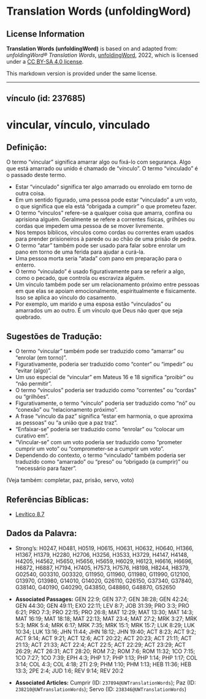 # Translation Words (unfoldingWord)

## License Information

**Translation Words (unfoldingWord)** is based on and adapted from: _unfoldingWord® Translation Words_, [unfoldingWord](https://unfoldingword.org/utw), 2022, which is licensed under a [CC BY-SA 4.0 license](https://creativecommons.org/licenses/by-sa/4.0/legalcode.en).

This markdown version is provided under the same license.



--------------------------------

## vínculo (id: 237685)

vincular, vínculo, vinculado
============================

Definição:
----------

O termo “vincular” significa amarrar algo ou fixá\-lo com segurança. Algo que está amarrado ou unido é chamado de “vínculo”. O termo “vinculado” é o passado deste termo.

* Estar “vinculado” significa ter algo amarrado ou enrolado em torno de outra coisa.
* Em um sentido figurado, uma pessoa pode estar “vinculado” a um voto, o que significa que ela está “obrigada a cumprir” o que prometeu fazer.
* O termo “vínculos” refere\-se a qualquer coisa que amarra, confina ou aprisiona alguém. Geralmente se refere a correntes físicas, grilhões ou cordas que impedem uma pessoa de se mover livremente.
* Nos tempos bíblicos, vínculos como cordas ou correntes eram usados para prender prisioneiros à parede ou ao chão de uma prisão de pedra.
* O termo “atar” também pode ser usado para falar sobre enrolar um pano em torno de uma ferida para ajudar a curá\-la.
* Uma pessoa morta seria “atada” com pano em preparação para o enterro.
* O termo “vinculado” é usado figurativamente para se referir a algo, como o pecado, que controla ou escraviza alguém.
* Um vínculo também pode ser um relacionamento próximo entre pessoas em que elas se apoiam emocionalmente, espiritualmente e fisicamente. Isso se aplica ao vínculo do casamento.
* Por exemplo, um marido e uma esposa estão “vinculados” ou amarrados um ao outro. É um vínculo que Deus não quer que seja quebrado.

Sugestões de Tradução:
----------------------

* O termo “vincular” também pode ser traduzido como “amarrar” ou “enrolar (em torno)”.
* Figurativamente, poderia ser traduzido como “conter” ou “impedir” ou “evitar (algo)”.
* Um uso especial de “vincular” em Mateus 16 e 18 significa “proibir” ou “não permitir”.
* O termo “vínculos” poderia ser traduzido como “correntes” ou “cordas” ou “grilhões”.
* Figurativamente, o termo “vínculo” poderia ser traduzido como “nó” ou “conexão” ou “relacionamento próximo”.
* A frase “vínculo da paz” significa “estar em harmonia, o que aproxima as pessoas” ou “a união que a paz traz”.
* “Enfaixar\-se” poderia ser traduzido como “enrolar” ou “colocar um curativo em”.
* “Vincular\-se” com um voto poderia ser traduzido como “prometer cumprir um voto” ou “comprometer\-se a cumprir um voto”.
* Dependendo do contexto, o termo “vinculado” também poderia ser traduzido como “amarrado” ou “preso” ou “obrigado (a cumprir)” ou “necessário para fazer”.

(Veja também: completar, paz, prisão, servo, voto)

Referências Bíblicas:
---------------------

* [Levítico 8\.7](https://ref.ly/Lev8:7)

Dados da Palavra:
-----------------

* Strong’s: H0247, H0481, H0519, H0615, H0631, H0632, H0640, H1366, H1367, H1379, H2280, H2706, H3256, H3533, H3729, H4147, H4148, H4205, H4562, H5650, H5656, H5659, H6029, H6123, H6616, H6696, H6872, H6887, H7194, H7405, H7573, H7576, H8198, H8244, H8379, G02540, G03310, G03320, G11950, G11960, G11980, G11990, G12100, G13970, G13980, G14010, G14020, G26110, G26150, G37340, G37840, G38140, G40190, G40290, G43850, G48860, G48870, G52650

* **Associated Passages:** GEN 22:9; GEN 37:7; GEN 38:28; GEN 42:24; GEN 44:30; GEN 49:11; EXO 22:11; LEV 8:7; JOB 31:39; PRO 3:3; PRO 6:21; PRO 7:3; PRO 22:15; PRO 26:8; MAT 12:29; MAT 13:30; MAT 14:3; MAT 16:19; MAT 18:18; MAT 22:13; MAT 23:4; MAT 27:2; MRK 3:27; MRK 5:3; MRK 5:4; MRK 6:17; MRK 7:35; MRK 15:1; MRK 15:7; LUK 8:29; LUK 10:34; LUK 13:16; JHN 11:44; JHN 18:12; JHN 19:40; ACT 8:23; ACT 9:2; ACT 9:14; ACT 9:21; ACT 12:6; ACT 20:22; ACT 20:23; ACT 21:11; ACT 21:13; ACT 21:33; ACT 22:4; ACT 22:5; ACT 22:29; ACT 23:29; ACT 26:29; ACT 26:31; ACT 28:20; ROM 7:2; ROM 7:6; ROM 11:32; 1CO 7:15; 1CO 7:27; 1CO 7:39; EPH 4:3; PHP 1:7; PHP 1:13; PHP 1:14; PHP 1:17; COL 3:14; COL 4:3; COL 4:18; 2TI 2:9; PHM 1:10; PHM 1:13; HEB 11:36; HEB 13:3; 2PE 2:4; JUD 1:6; REV 9:14; REV 20:2
* **Associated Articles:** Cumprir (ID: `237894@UWTranslationWords`); Paz (ID: `238210@UWTranslationWords`); Servo (ID: `238346@UWTranslationWords`)


